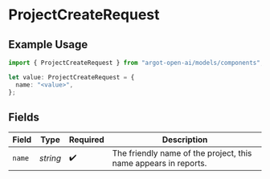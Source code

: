 # ProjectCreateRequest

## Example Usage

```typescript
import { ProjectCreateRequest } from "argot-open-ai/models/components";

let value: ProjectCreateRequest = {
  name: "<value>",
};
```

## Fields

| Field                                                           | Type                                                            | Required                                                        | Description                                                     |
| --------------------------------------------------------------- | --------------------------------------------------------------- | --------------------------------------------------------------- | --------------------------------------------------------------- |
| `name`                                                          | *string*                                                        | :heavy_check_mark:                                              | The friendly name of the project, this name appears in reports. |